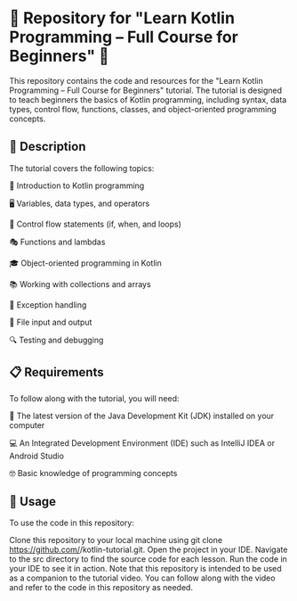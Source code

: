 # 📘 Repository for "Learn Kotlin Programming – Full Course for Beginners" 🚀
This repository contains the code and resources for the "Learn Kotlin Programming – Full Course for Beginners" tutorial. The tutorial is designed to teach beginners the basics of Kotlin programming, including syntax, data types, control flow, functions, classes, and object-oriented programming concepts.

## 📝 Description
The tutorial covers the following topics:

🎯 Introduction to Kotlin programming

🖥️ Variables, data types, and operators

🚥 Control flow statements (if, when, and loops)

🎭 Functions and lambdas

🎓 Object-oriented programming in Kotlin

📚 Working with collections and arrays

🚨 Exception handling

📂 File input and output

🔍 Testing and debugging

## 📋 Requirements
To follow along with the tutorial, you will need:

🔧 The latest version of the Java Development Kit (JDK) installed on your computer

💻 An Integrated Development Environment (IDE) such as IntelliJ IDEA or Android Studio

🤓 Basic knowledge of programming concepts

## 🚀 Usage
To use the code in this repository:

Clone this repository to your local machine using git clone https://github.com/<your-github-username>/kotlin-tutorial.git.
Open the project in your IDE.
Navigate to the src directory to find the source code for each lesson.
Run the code in your IDE to see it in action.
Note that this repository is intended to be used as a companion to the tutorial video. You can follow along with the video and refer to the code in this repository as needed.
